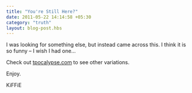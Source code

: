 ```yaml
---
title: "You're Still Here?"
date: 2011-05-22 14:14:58 +05:30
category: "truth"
layout: blog-post.hbs
---
```


I was looking for something else, but instead came across this. I think it is so funny – I wish I had one…

Check out [tpocalypse.com](http://tpocalypse.com/) to see other variations.

Enjoy.

KiFFiE
